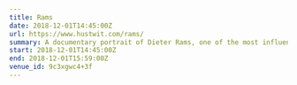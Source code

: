 ```yaml
---
title: Rams
date: 2018-12-01T14:45:00Z
url: https://www.hustwit.com/rams/
summary: A documentary portrait of Dieter Rams, one of the most influential designers alive, and a rumination on consumerism, sustainability, and the future of design.
start: 2018-12-01T14:45:00Z
end: 2018-12-01T15:59:00Z
venue_id: 9c3xgwc4+3f
---
```

